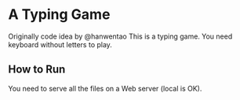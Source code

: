 # A Typing Game
Originally code idea by @hanwentao
This is a typing game. You need keyboard without letters to play.

## How to Run

You need to serve all the files on a Web server (local is OK).
